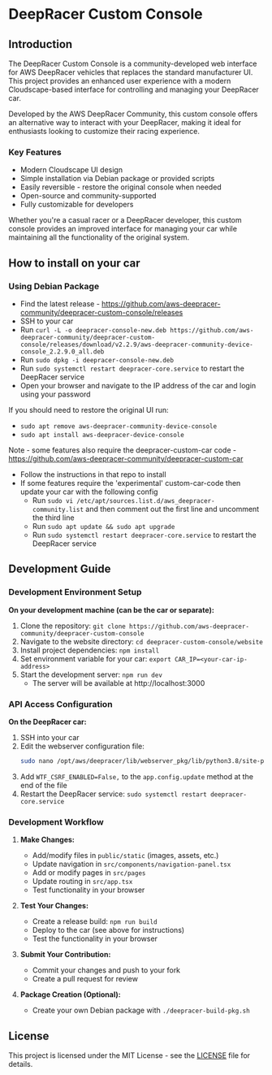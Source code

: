 # DeepRacer Custom Console

## Introduction

The DeepRacer Custom Console is a community-developed web interface for AWS DeepRacer vehicles that replaces the standard manufacturer UI. This project provides an enhanced user experience with a modern Cloudscape-based interface for controlling and managing your DeepRacer car.

Developed by the AWS DeepRacer Community, this custom console offers an alternative way to interact with your DeepRacer, making it ideal for enthusiasts looking to customize their racing experience.

### Key Features

- Modern Cloudscape UI design
- Simple installation via Debian package or provided scripts
- Easily reversible - restore the original console when needed
- Open-source and community-supported
- Fully customizable for developers

Whether you're a casual racer or a DeepRacer developer, this custom console provides an improved interface for managing your car while maintaining all the functionality of the original system.

## How to install on your car

### Using Debian Package

- Find the latest release - https://github.com/aws-deepracer-community/deepracer-custom-console/releases
- SSH to your car
- Run `curl -L -o deepracer-console-new.deb https://github.com/aws-deepracer-community/deepracer-custom-console/releases/download/v2.2.9/aws-deepracer-community-device-console_2.2.9.0_all.deb`
- Run `sudo dpkg -i deepracer-console-new.deb`
- Run `sudo systemctl restart deepracer-core.service` to restart the DeepRacer service
- Open your browser and navigate to the IP address of the car and login using your password

If you should need to restore the original UI run:
- `sudo apt remove aws-deepracer-community-device-console`
- `sudo apt install aws-deepracer-device-console`

Note - some features also require the deepracer-custom-car code - https://github.com/aws-deepracer-community/deepracer-custom-car
- Follow the instructions in that repo to install
- If some features require the 'experimental' custom-car-code then update your car with the following config
    -  Run `sudo vi /etc/apt/sources.list.d/aws_deepracer-community.list` and then comment out the first line and uncomment the third line
    -  Run `sudo apt update && sudo apt upgrade`
    - Run `sudo systemctl restart deepracer-core.service` to restart the DeepRacer service

## Development Guide

### Development Environment Setup

**On your development machine (can be the car or separate):**
1. Clone the repository: `git clone https://github.com/aws-deepracer-community/deepracer-custom-console`
2. Navigate to the website directory: `cd deepracer-custom-console/website`
3. Install project dependencies: `npm install`
4. Set environment variable for your car: `export CAR_IP=<your-car-ip-address>`
5. Start the development server: `npm run dev`
   - The server will be available at http://localhost:3000

### API Access Configuration

**On the DeepRacer car:**
1. SSH into your car
2. Edit the webserver configuration file:
   ```bash
   sudo nano /opt/aws/deepracer/lib/webserver_pkg/lib/python3.8/site-packages/webserver_pkg/webserver.py
   ```
3. Add `WTF_CSRF_ENABLED=False,` to the `app.config.update` method at the end of the file
4. Restart the DeepRacer service: `sudo systemctl restart deepracer-core.service`

### Development Workflow

1. **Make Changes:**
   - Add/modify files in `public/static` (images, assets, etc.)
   - Update navigation in `src/components/navigation-panel.tsx`
   - Add or modify pages in `src/pages`
   - Update routing in `src/app.tsx`
   - Test functionality in your browser

2. **Test Your Changes:**
   - Create a release build: `npm run build`
   - Deploy to the car (see above for instructions)
   - Test the functionality in your browser

3. **Submit Your Contribution:**
   - Commit your changes and push to your fork
   - Create a pull request for review

4. **Package Creation (Optional):**
   - Create your own Debian package with `./deepracer-build-pkg.sh`

## License

This project is licensed under the MIT License - see the [LICENSE](LICENSE) file for details.
